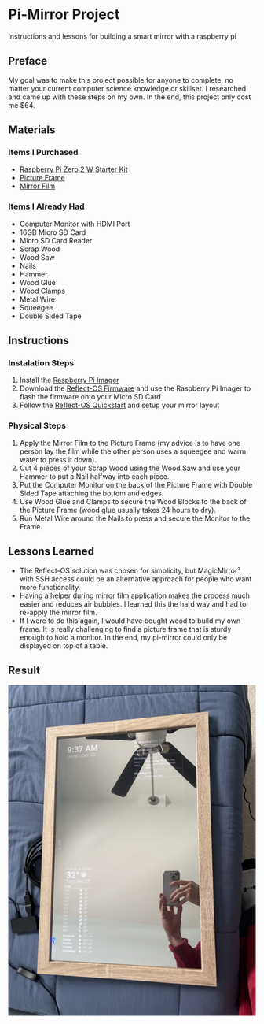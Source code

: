 # Pi-Mirror Project

Instructions and lessons for building a smart mirror with a raspberry pi

## Preface

My goal was to make this project possible for anyone to complete, no matter your current computer science knowledge or skillset. I researched and came up with these steps on my own. In the end, this project only cost me $64.

## Materials

### Items I Purchased

* [Raspberry Pi Zero 2 W Starter Kit](https://www.amazon.com/Vilros-Raspberry-Starter-Power-Premium/dp/B0748MPQT4?crid=NDRZIEZEJZJN&dib=eyJ2IjoiMSJ9.qtfm72kkkAtV678HjIkOn3PTV0wH7qqjJ-YZ25GcrZYPk1oYek7ygkdpQwRNYddofAlCVqCJKM8x6Dmupt3K7CKRAB23qjolcTVa3FAJ0Whq4Su7mFfvOIZo9dTqM2DBh8fStUf8u1U97E8baIb05bW5zq0zxOl96FWzzS3hCGqBdqPUO8TgEi9ekbdEC9NmejQ4k92Nl0pRZDu2srsjkCeMhYdluiP_lPfFbxfzoQU.FdqqJGNNs2Qum55nnuickztegiWMEOUzrBgYJrIDOmI&dib_tag=se&keywords=raspberry%2Bpi%2Bpico%2Bzero%2B2%2Bw%2Bkit&qid=1737988599&sprefix=raspberry%2Bpi%2Bpico%2Bzero%2B2%2Bw%2Bkit%2Caps%2C109&sr=8-8&th=1)
* [Picture Frame](https://www.amazon.com/MCS-Black-Studio-Gallery-Woodgrain/dp/B08PHF7187?crid=2TB6CAUVS5EHH&dib=eyJ2IjoiMSJ9._VWESJczStpmntHhXO7pH0uRorzoNPuFmFhEr0-IotDCYGtEBOYykZtBn7ZBweP9xRVzLaw2cPu_i8JSe2Aw2m7htw3xdGvWAofnokvNVnw8B5u73ue5Z74vwv_pF_xRB5qXk8V1It8Zrs5eRlAGKA3KlTU4-Eke7ufdx1hLXVoBSqzTUXatZnjQIslEeUhA-5cK3ig_SgU3jY67gm-l1o8jyKUBBGyH9yveVk5wg7dl7hP3F45kaZ0_OnzdKOAA9TWDiJIunGeUFykRPRQUipNRxsZ41L4EScJDIkuCvxBtEKq80G7wzAjfLXOCZyiVlxpnPzhIesNv9eY_h3tVA2fmF_mgzwQiHRTkguaWH_9I2yYz89Uz-x5gympg2RSY6rHSkVWlZztE_hUeosVS7UAjxovXVWWGgrAN8OpEKsN5FWBviODABuE9XcmRA6dI.4WzD18QMD72WDIgDDXJf_u0ut9F2eeioitsr16bTB2s&dib_tag=se&keywords=14x22%2Bframe&qid=1734387723&sprefix=14x22%2Bframe%2Caps%2C113&sr=8-5&th=1)
* [Mirror Film](https://www.amazon.com/Niviy-Reflective-Adhesive-Daytime-Privacy/dp/B08PKVNVYT?crid=LMAQF79URS9B&dib=eyJ2IjoiMSJ9.4nxwAF_cPK2wOQ8loGEpmSzlIwf3i-3E0Kctja-a84WcSfNBKVG0sf1SfmxhcrFC1qN3pvWuseAfz4A-fSEUm8A8EiXD3-7SAA-iXxaEFeryCq0dgjgk5YpyA448wB1ErfcpD9daEsK0ukuxAT6_6l-vz3PDEbnFHTlQoBNeEy1iIXnQQh7VIvQOIiqI9Ok4LwleFi3efWo_IpOV5fl_c1HSO_RJC3QbN7c6YCRFJMhySBGpl5X3pwtfTczeS1GTvz6T9RrmY6LEBclVr5-E4dqaLTulhHMOrWKyv8YRAm3PWScvNugtgHaunWZhSmu-pwGigv1k52x2kGZ5ef2_EIeBwv7VBFW1s17Z0Gp1hOIL2v2FjstemkqLXcJRngvrGRi-xPfNX0jki7AN_EeetAPQPzP0Ht9JZ-arh8gUXss2jhak-9W9JP8dR69isCrw.b9QKlOnxn8TWX2bAyt9K46jp13YrWswQuO6Ba39hSX4&dib_tag=se&keywords=niviy%2Bone%2Bway%2Bwindow%2Bfilm&qid=1734387893&sprefix=niviy%2Bone%2Bway%2Bwindom%2Bfilm%2Caps%2C89&sr=8-5&th=1)

### Items I Already Had

* Computer Monitor with HDMI Port
* 16GB Micro SD Card
* Micro SD Card Reader
* Scrap Wood
* Wood Saw
* Nails
* Hammer
* Wood Glue
* Wood Clamps
* Metal Wire
* Squeegee
* Double Sided Tape

## Instructions

### Instalation Steps

1. Install the [Raspberry Pi Imager](https://www.raspberrypi.com/software/)
2. Download the [Reflect-OS Firmware](https://reflect-os.github.io/) and use the Raspberry Pi Imager to flash the firmware onto your Micro SD Card
3. Follow the [Reflect-OS Quickstart](https://reflect-os.github.io/docs/getting-started/quickstart/) and setup your mirror layout

### Physical Steps

1. Apply the Mirror Film to the Picture Frame (my advice is to have one person lay the film while the other person uses a squeegee and warm water to press it down).
2. Cut 4 pieces of your Scrap Wood using the Wood Saw and use your Hammer to put a Nail halfway into each piece.
3. Put the Computer Monitor on the back of the Picture Frame with Double Sided Tape attaching the bottom and edges.
4. Use Wood Glue and Clamps to secure the Wood Blocks to the back of the Picture Frame (wood glue usually takes 24 hours to dry).
5. Run Metal Wire around the Nails to press and secure the Monitor to the Frame.

## Lessons Learned

* The Reflect-OS solution was chosen for simplicity, but MagicMirror² with SSH access could be an alternative approach for people who want more functionality.
* Having a helper during mirror film application makes the process much easier and reduces air bubbles. I learned this the hard way and had to re-apply the mirror film.
* If I were to do this again, I would have bought wood to build my own frame. It is really challenging to find a picture frame that is sturdy enough to hold a monitor. In the end, my pi-mirror could only be displayed on top of a table.

## Result

![Pi Mirror](pi-mirror.jpeg)
